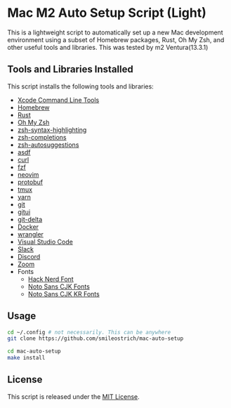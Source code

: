 # Mac M2 Auto Setup Script (Light)
This is a lightweight script to automatically set up a new Mac development environment using a subset of Homebrew packages, Rust, Oh My Zsh, and other useful tools and libraries.
This was tested by m2 Ventura(13.3.1)


## Tools and Libraries Installed
This script installs the following tools and libraries:

- [Xcode Command Line Tools](https://developer.apple.com/xcode/resources/)
- [Homebrew](https://brew.sh/)
- [Rust](https://www.rust-lang.org/)
- [Oh My Zsh](https://ohmyz.sh/)
- [zsh-syntax-highlighting](https://github.com/zsh-users/zsh-syntax-highlighting)
- [zsh-completions](https://github.com/zsh-users/zsh-completions)
- [zsh-autosuggestions](https://github.com/zsh-users/zsh-autosuggestions)
- [asdf](https://asdf-vm.com/)
- [curl](https://curl.se/)
- [fzf](https://github.com/junegunn/fzf)
- [neovim](https://neovim.io/)
- [protobuf](https://developers.google.com/protocol-buffers)
- [tmux](https://github.com/tmux/tmux)
- [yarn](https://yarnpkg.com/)
- [git](https://git-scm.com/)
- [gitui](https://github.com/extrawurst/gitui)
- [git-delta](https://github.com/dandavison/delta)
- [Docker](https://www.docker.com/)
- [wrangler](https://developers.cloudflare.com/workers/wrangler/)
- [Visual Studio Code](https://code.visualstudio.com/)
- [Slack](https://slack.com/)
- [Discord](https://discord.com/)
- [Zoom](https://zoom.us/)
- Fonts
  - [Hack Nerd Font](https://github.com/ryanoasis/nerd-fonts/tree/master/patched-fonts/Hack)
  - [Noto Sans CJK Fonts](https://www.google.com/get/noto/help/cjk/)
  - [Noto Sans CJK KR Fonts](https://www.google.com/get/noto/help/cjk/)


## Usage
```bash
cd ~/.config # not necessarily. This can be anywhere
git clone https://github.com/smileostrich/mac-auto-setup

cd mac-auto-setup
make install
```


## License
This script is released under the [MIT License](LICENSE).
